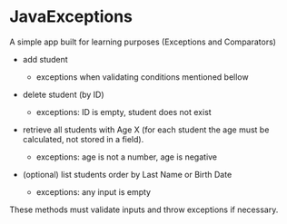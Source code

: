 # JavaExceptions

A simple app built for learning purposes (Exceptions and Comparators)

- add student

  * exceptions when validating conditions mentioned bellow

- delete student (by ID)

  * exceptions: ID is empty, student does not exist

- retrieve all students with Age X (for each student the age must be calculated, not stored in a field).

  * exceptions: age is not a number, age is negative

- (optional) list students order by Last Name or Birth Date

  * exceptions: any input is empty

These methods must validate inputs and throw exceptions if necessary.
